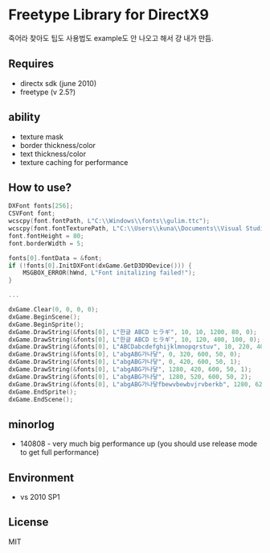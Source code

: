 Freetype Library for DirectX9
=======================

죽어라 찾아도 팁도 사용법도 example도 안 나오고 해서 걍 내가 만듬.

## Requires
* directx sdk (june 2010)
* freetype (v 2.5?)

## ability
* texture mask
* border thickness/color
* text thickness/color
* texture caching for performance

## How to use?
```cpp
DXFont fonts[256];
CSVFont font;
wcscpy(font.fontPath, L"C:\\Windows\\fonts\\gulim.ttc");
wcscpy(font.fontTexturePath, L"C:\\Users\\kuna\\Documents\\Visual Studio 2010\\Projects\\dxfreetype\\silver128.png");
font.fontHeight = 80;
font.borderWidth = 5;

fonts[0].fontData = &font;
if (!fonts[0].InitDXFont(dxGame.GetD3D9Device())) {
	MSGBOX_ERROR(hWnd, L"Font initalizing failed!");
}

...

dxGame.Clear(0, 0, 0, 0);
dxGame.BeginScene();
dxGame.BeginSprite();
dxGame.DrawString(&fonts[0], L"한글 ABCD ヒラギ", 10, 10, 1200, 80, 0);
dxGame.DrawString(&fonts[0], L"한글 ABCD ヒラギ", 10, 120, 400, 100, 0);
dxGame.DrawString(&fonts[0], L"ABCDabcdefghijklmnopqrstuv", 10, 220, 400, 100, 0);
dxGame.DrawString(&fonts[0], L"abgABG가나닿", 0, 320, 600, 50, 0);
dxGame.DrawString(&fonts[0], L"abgABG가나닿", 0, 420, 600, 50, 1);
dxGame.DrawString(&fonts[0], L"abgABG가나닿", 1280, 420, 600, 50, 1);
dxGame.DrawString(&fonts[0], L"abgABG가나닿", 1280, 520, 600, 50, 2);
dxGame.DrawString(&fonts[0], L"abgABG가나닿fbewvbewbvjrvberkb", 1280, 620, 600, 50, 2);
dxGame.EndSprite();
dxGame.EndScene();

```

## minorlog
* 140808 - very much big performance up (you should use release mode to get full performance)

## Environment
* vs 2010 SP1

## License
MIT